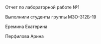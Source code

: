 Отчет по лабораторной работе №1 

Выполнили студенты группы М3О-312Б-19

Еремина Екатерина

Перфилова Арина
